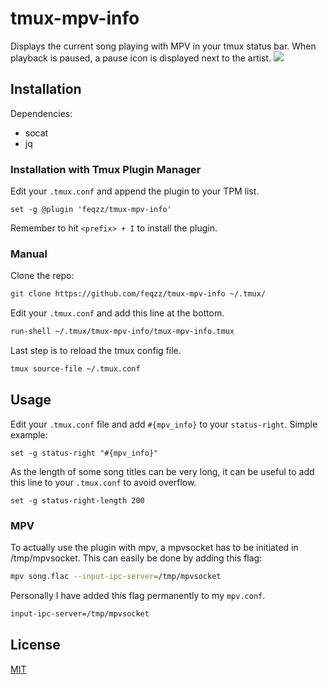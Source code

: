 # tmux-mpv-info
Displays the current song playing with MPV in your tmux status bar. When playback is paused, a pause icon is displayed next to the artist.
![](https://feqzz.no/img/tmux-mpv-info-example.png)

## Installation
Dependencies:
* socat
* jq

### Installation with Tmux Plugin Manager
Edit your `.tmux.conf` and append the plugin to your TPM list.

```tmux
set -g @plugin 'feqzz/tmux-mpv-info'
```
Remember to hit `<prefix> + I` to install the plugin.

### Manual
Clone the repo:
``` bash
git clone https://github.com/feqzz/tmux-mpv-info ~/.tmux/
```
Edit your `.tmux.conf` and add this line at the bottom.
``` bash
run-shell ~/.tmux/tmux-mpv-info/tmux-mpv-info.tmux
```
Last step is to reload the tmux config file.
``` bash
tmux source-file ~/.tmux.conf
```

## Usage
Edit your `.tmux.conf` file and add `#{mpv_info}` to your `status-right`. Simple example:
``` tmux
set -g status-right "#{mpv_info}"
```
As the length of some song titles can be very long, it can be useful to add this line to your `.tmux.conf` to avoid overflow.
``` tmux
set -g status-right-length 200
```
### MPV
To actually use the plugin with mpv, a mpvsocket has to be initiated in /tmp/mpvsocket. This can easily be done by adding this flag:
``` bash
mpv song.flac --input-ipc-server=/tmp/mpvsocket
```
Personally I have added this flag permanently to my `mpv.conf`.
``` bash
input-ipc-server=/tmp/mpvsocket
```
## License
[MIT](LICENSE.md)
